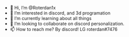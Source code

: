 - 👋 Hi, I’m @Roterdan1x
- 👀 I’m interested in discord, and 3d programation
- 🌱 I’m currently learning about all things
- 💞️ I’m looking to collaborate on discord personalization.
- 📫 How to reach me? By discord! LG roterdan#7476

<!---
RoterdanCK/RoterdanCK is a ✨ special ✨ repository because its `README.md` (this file) appears on your GitHub profile.
You can click the Preview link to take a look at your changes.
--->
